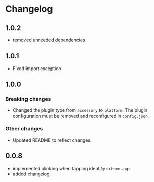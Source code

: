 # Changelog

## 1.0.2

* removed unneeded dependencies

## 1.0.1

* Fixed import exception

## 1.0.0

### Breaking changes

* Changed the plugin type from `accessory` to `platform`. The plugin configuration must be removed and reconfigured in `config.json`.

### Other changes

* Updated README to reflect changes.

## 0.0.8

* implemented blinking when tapping identify in `Home.app`.
* added changelog.
